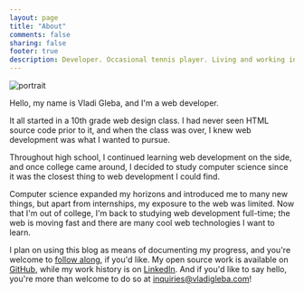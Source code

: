 ```yaml
---
layout: page
title: "About"
comments: false
sharing: false
footer: true
description: Developer. Occasional tennis player. Living and working in Portland, OR.
---
```


<img id="portrait" src="https://pbs.twimg.com/profile_images/3097578390/9e92538281d9613d699f335b54968add.jpeg" alt="portrait" />

Hello, my name is Vladi Gleba, and I'm a web developer.

It all started in a 10th grade web design class. I had never seen HTML source code prior to it, and when the class was over, I knew web development was what I wanted to pursue.

Throughout high school, I continued learning web development on the side, and once college came around, I decided to study computer science since it was the closest thing to web development I could find.

Computer science expanded my horizons and introduced me to many new things, but apart from internships, my exposure to the web was limited. Now that I'm out of college, I'm back to studying web development full-time; the web is moving fast and there are many cool web technologies I want to learn.

I plan on using this blog as means of documenting my progress, and you're welcome to [follow along](http://www.feedblitz.com/f/?Sub=927939&cids=1), if you'd like. My open source work is available on [GitHub](https://github.com/vladigleba), while my work history is on [LinkedIn](http://www.linkedin.com/in/vladigleba). And if you'd like to say hello, you're more than welcome to do so at <inquiries@vladigleba.com>!
